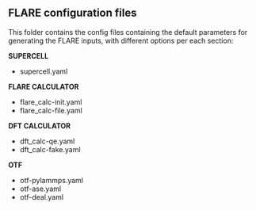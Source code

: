 ## FLARE configuration files

This folder contains the config files containing the default parameters for generating the FLARE inputs, with different options per each section:

**SUPERCELL**
- supercell.yaml

**FLARE CALCULATOR**
- flare_calc-init.yaml
- flare_calc-file.yaml

**DFT CALCULATOR**
- dft_calc-qe.yaml
- dft_calc-fake.yaml

**OTF**
- otf-pylammps.yaml
- otf-ase.yaml
- otf-deal.yaml

